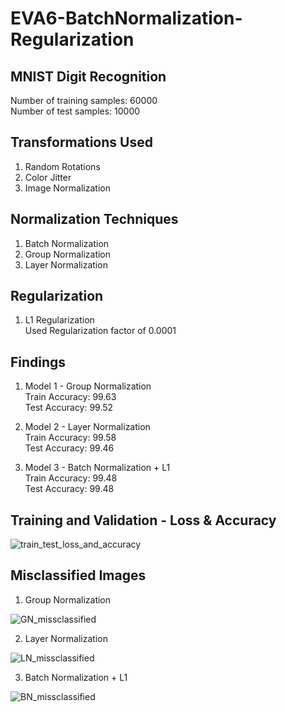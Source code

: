 # EVA6-BatchNormalization-Regularization

## MNIST Digit Recognition
Number of training samples: 60000  
Number of test samples: 10000  

## Transformations Used
1. Random Rotations  
2. Color Jitter  
3. Image Normalization  

## Normalization Techniques
1. Batch Normalization
2. Group Normalization
3. Layer Normalization

## Regularization
1. L1 Regularization  
Used Regularization factor of 0.0001  

## Findings
1. Model 1 - Group Normalization  
Train Accuracy: 99.63  
Test Accuracy: 99.52

2. Model 2 - Layer Normalization  
Train Accuracy: 99.58  
Test Accuracy: 99.46  

3. Model 3 - Batch Normalization + L1  
Train Accuracy: 99.48  
Test Accuracy: 99.48  


## Training and Validation - Loss & Accuracy
![train_test_loss_and_accuracy](https://user-images.githubusercontent.com/65554220/121549498-8b099e80-ca2b-11eb-9e13-9d4503b3cf94.png)


## Misclassified Images
1. Group Normalization  

![GN_missclassified](https://user-images.githubusercontent.com/65554220/121549846-d6bc4800-ca2b-11eb-99d9-1657f1d7ed51.png)


2. Layer Normalization  

![LN_missclassified](https://user-images.githubusercontent.com/65554220/121549886-df148300-ca2b-11eb-9fa8-afc3a7fd977a.png)

3. Batch Normalization + L1  

![BN_missclassified](https://user-images.githubusercontent.com/65554220/121549777-c86e2c00-ca2b-11eb-88f6-18c5f125f3aa.png)
